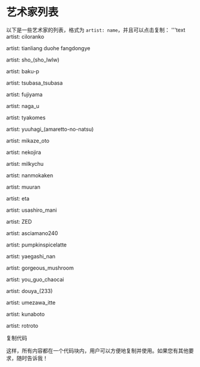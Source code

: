 # 艺术家列表

以下是一些艺术家的列表，格式为 `artist: name`，并且可以点击复制：
'''text
artist: ciloranko

<!-- 艺术家：ciloranko -->
artist: tianliang duohe fangdongye

<!-- 艺术家：天亮多和方东野 -->
artist: sho_(sho_lwlw)

<!-- 艺术家：sho_(sho_lwlw) -->
artist: baku-p

<!-- 艺术家：baku-p -->
artist: tsubasa_tsubasa

<!-- 艺术家：翼（tsubasa_tsubasa） -->
artist: fujiyama

<!-- 艺术家：fujiyama -->
artist: naga_u

<!-- 艺术家：naga_u -->
artist: tyakomes

<!-- 艺术家：tyakomes -->
artist: yuuhagi_(amaretto-no-natsu)

<!-- 艺术家：yuuhagi_(amaretto-no-natsu) -->
artist: mikaze_oto

<!-- 艺术家：mikaze_oto -->
artist: nekojira

<!-- 艺术家：nekojira -->
artist: milkychu

<!-- 艺术家：milkychu -->
artist: nanmokaken

<!-- 艺术家：nanmokaken -->
artist: muuran

<!-- 艺术家：muuran -->
artist: eta

<!-- 艺术家：eta -->
artist: usashiro_mani

<!-- 艺术家：usashiro_mani -->
artist: ZED

<!-- 艺术家：ZED -->
artist: asciamano240

<!-- 艺术家：asciamano240 -->
artist: pumpkinspicelatte

<!-- 艺术家：pumpkinspicelatte -->
artist: yaegashi_nan

<!-- 艺术家：yaegashi_nan -->
artist: gorgeous_mushroom

<!-- 艺术家：gorgeous_mushroom -->
artist: you_guo_chaocai

<!-- 艺术家：you_guo_chaocai -->
artist: douya_(233)

<!-- 艺术家：douya_(233) -->
artist: umezawa_itte

<!-- 艺术家：umezawa_itte -->
artist: kunaboto

<!-- 艺术家：kunaboto -->
artist: rotroto

<!-- 艺术家：rotroto -->
复制代码

这样，所有内容都在一个代码块内，用户可以方便地复制并使用。如果您有其他要求，随时告诉我！
